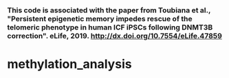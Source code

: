 ### This code is associated with the paper from Toubiana et al., "Persistent epigenetic memory impedes rescue of the telomeric phenotype in human ICF iPSCs following DNMT3B correction". eLife, 2019. http://dx.doi.org/10.7554/eLife.47859
# methylation_analysis
